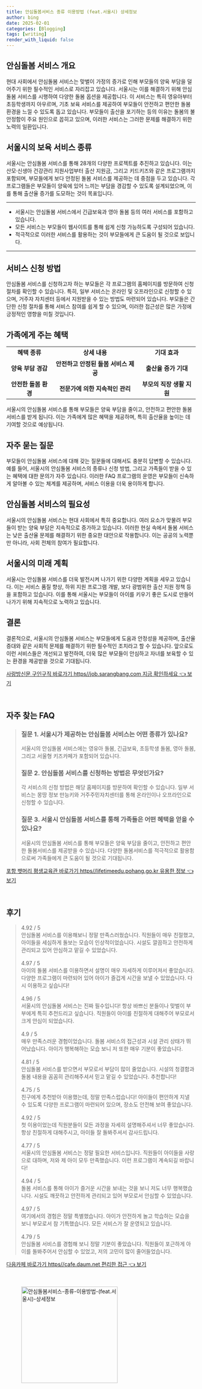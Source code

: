 ```yaml
---
title: 안심돌봄서비스 종류 이용방법 (feat.서울시) 상세정보
author: bing
date: 2025-02-01
categories: [Blogging]
tags: [writing]
render_with_liquid: false
---
```



<h2 id='안심돌봄 서비스 개요'>안심돌봄 서비스 개요</h2>

<p>현대 사회에서 안심돌봄 서비스는 맞벌이 가정의 증가로 인해 부모들의 양육 부담을 덜어주기 위한 필수적인 서비스로 자리잡고 있습니다. 서울시는 이를 해결하기 위해 안심돌봄 서비스를 시행하여 다양한 돌봄 옵션을 제공합니다. 이 서비스는 특히 영유아부터 초등학생까지 아우르며, 기초 보육 서비스를 제공하여 부모들이 안전하고 편안한 돌봄 환경을 느낄 수 있도록 돕고 있습니다. 부모들이 출산을 포기하는 등의 이유는 돌봄의 불안정함이 주요 원인으로 꼽히고 있으며, 이러한 서비스는 그러한 문제를 해결하기 위한 노력의 일환입니다.</p>

<h2 id='서울시의 보육 서비스 종류'>서울시의 보육 서비스 종류</h2>

<p>서울시는 안심돌봄 서비스를 통해 28개의 다양한 프로젝트를 추진하고 있습니다. 이는 산모·신생아 건강관리 지원사업부터 출산 지원금, 그리고 키드키즈와 같은 프로그램까지 포함되며, 부모들에게 보다 안정된 돌봄 서비스를 제공하는 데 중점을 두고 있습니다. 각 프로그램들은 부모들이 양육에 있어 느끼는 부담을 경감할 수 있도록 설계되었으며, 이를 통해 출산율 증가를 도모하는 것이 목표입니다.</p>

<hr />

<ul>
    <li>서울시는 안심돌봄 서비스에서 긴급보육과 영아 돌봄 등의 여러 서비스를 포함하고 있습니다.</li>
    <li>모든 서비스는 부모들이 웹사이트를 통해 쉽게 신청 가능하도록 구성되어 있습니다.</li>
    <li>적극적으로 이러한 서비스를 활용하는 것이 부모들에게 큰 도움이 될 것으로 보입니다.</li>
</ul>

<hr />

<h2 id='서비스 신청 방법'>서비스 신청 방법</h2>

<p>안심돌봄 서비스를 신청하고자 하는 부모들은 각 프로그램의 홈페이지를 방문하여 신청 절차를 확인할 수 있습니다. 특히, 일부 서비스는 온라인 및 오프라인으로 신청할 수 있으며, 거주자 자치센터 등에서 지원받을 수 있는 방법도 마련되어 있습니다. 부모들은 간단한 신청 절차를 통해 서비스 참여를 쉽게 할 수 있으며, 이러한 접근성은 많은 가정에 긍정적인 영향을 미칠 것입니다.</p>

<h2 id='가족에게 주는 혜택'>가족에게 주는 혜택</h2>

<table>
    <tr>
        <td style="text-align: center; height: 17px;"><b>혜택 종류</b></td>
        <td style="text-align: center; height: 17px;"><b>상세 내용</b></td>
        <td style="text-align: center; height: 17px;"><b>기대 효과</b></td>
    </tr>
    <tr>
        <td style="text-align: center; height: 17px;"><b>양육 부담 경감</b></td>
        <td style="text-align: center; height: 17px;"><b>안전하고 안정된 돌봄 서비스 제공</b></td>
        <td style="text-align: center; height: 17px;"><b>출산율 증가 기대</b></td>
    </tr>
    <tr>
        <td style="text-align: center; height: 17px;"><b>안전한 돌봄 환경</b></td>
        <td style="text-align: center; height: 17px;"><b>전문가에 의한 지속적인 관리</b></td>
        <td style="text-align: center; height: 17px;"><b>부모의 직장 생활 지원</b></td>
    </tr>
</table>

<p>서울시의 안심돌봄 서비스를 통해 부모들은 양육 부담을 줄이고, 안전하고 편안한 돌봄 서비스를 받게 됩니다. 이는 가족에게 많은 혜택을 제공하며, 특히 출산율을 높이는 데 기여할 것으로 예상됩니다.</p>

<h2 id='자주 묻는 질문'>자주 묻는 질문</h2>

<p>부모들이 안심돌봄 서비스에 대해 갖는 질문들에 대해서도 충분히 답변할 수 있습니다. 예를 들어, 서울시의 안심돌봄 서비스의 종류나 신청 방법, 그리고 가족들이 받을 수 있는 혜택에 대한 문의가 자주 있습니다. 이러한 FAQ 프로그램의 운영은 부모들이 신속하게 알아볼 수 있는 체계를 제공하며, 서비스 이용을 더욱 용이하게 합니다.</p>

<h2 id='안심돌봄 서비스의 필요성'>안심돌봄 서비스의 필요성</h2>

<p>서울시의 안심돌봄 서비스는 현대 사회에서 특히 중요합니다. 여러 요소가 맞물려 부모들이 받는 양육 부담은 지속적으로 증가하고 있습니다. 이러한 현실 속에서 돌봄 서비스는 낮은 출산율 문제를 해결하기 위한 중요한 대안으로 작용합니다. 이는 공공의 노력뿐만 아니라, 사회 전체의 참여가 필요합니다.</p>

<h2 id='서울시의 미래 계획'>서울시의 미래 계획</h2>

<p>서울시는 안심돌봄 서비스를 더욱 발전시켜 나가기 위한 다양한 계획을 세우고 있습니다. 이는 서비스 품질 향상, 하위 지원 프로그램 개발, 보다 광범위한 출산 지원 정책 등을 포함하고 있습니다. 이를 통해 서울시는 부모들이 아이를 키우기 좋은 도시로 만들어나가기 위해 지속적으로 노력하고 있습니다.</p>

<h2 id='결론'>결론</h2>

<p>결론적으로, 서울시의 안심돌봄 서비스는 부모들에게 도움과 안정성을 제공하며, 출산율 증대와 같은 사회적 문제를 해결하기 위한 필수적인 조치라고 할 수 있습니다. 앞으로도 이런 서비스들은 개선되고 발전하여, 더욱 많은 부모들이 안심하고 자녀를 보육할 수 있는 환경을 제공받을 것으로 기대됩니다.</p>


<p><a class="click-button" title="사랑방신문 구인구직 바로가기 https//job.sarangbang.com 지금 확인하세요" href="https://aptwhite.github.io/posts/%EC%82%AC%EB%9E%91%EB%B0%A9%EC%8B%A0%EB%AC%B8-%EA%B5%AC%EC%9D%B8%EA%B5%AC%EC%A7%81-%EB%B0%94%EB%A1%9C%EA%B0%80%EA%B8%B0-httpsjob.sarangbang.com-%EC%A7%80%EA%B8%88-%ED%99%95%EC%9D%B8%ED%95%98%EC%84%B8%EC%9A%94/" rel="dofollow">사랑방신문 구인구직 바로가기 https//job.sarangbang.com 지금 확인하세요 👈 보기</a></p><br>
<h2 id='자주_찾는_FAQ'>자주 찾는 FAQ</h2>
<div itemscope="" itemtype="https://schema.org/FAQPage"> 
<blockquote> 
<div itemscope="" itemprop="mainEntity" itemtype="https://schema.org/Question"> 
<h3 itemprop="name">질문 1. 서울시가 제공하는 안심돌봄 서비스는 어떤 종류가 있나요?</h3> 
<div itemscope="" itemprop="acceptedAnswer" itemtype="https://schema.org/Answer"> 
<span itemprop="text"> 
<p>서울시의 안심돌봄 서비스에는 영유아 돌봄, 긴급보육, 초등학생 돌봄, 영아 돌봄, 그리고 서울형 키즈카페가 포함되어 있습니다.</p> 
</span> 
</div> 
</div> 

<div itemscope="" itemprop="mainEntity" itemtype="https://schema.org/Question"> 
<h3 itemprop="name">질문 2. 안심돌봄 서비스를 신청하는 방법은 무엇인가요?</h3> 
<div itemscope="" itemprop="acceptedAnswer" itemtype="https://schema.org/Answer"> 
<span itemprop="text"> 
<p>각 서비스의 신청 방법은 해당 홈페이지를 방문하여 확인할 수 있습니다. 일부 서비스는 몽땅 정보 만능키와 거주주민자치센터를 통해 온라인이나 오프라인으로 신청할 수 있습니다.</p> 
</span> 
</div> 
</div> 

<div itemscope="" itemprop="mainEntity" itemtype="https://schema.org/Question"> 
<h3 itemprop="name">질문 3. 서울시 안심돌봄 서비스를 통해 가족들은 어떤 혜택을 얻을 수 있나요?</h3> 
<div itemscope="" itemprop="acceptedAnswer" itemtype="https://schema.org/Answer"> 
<span itemprop="text"> 
<p>서울시의 안심돌봄 서비스를 통해 부모들은 양육 부담을 줄이고, 안전하고 편안한 돌봄서비스를 제공받을 수 있습니다. 다양한 돌봄서비스를 적극적으로 활용함으로써 가족들에게 큰 도움이 될 것으로 기대됩니다.</p> 
</span> 
</div> 
</div> 
</blockquote> 
</div>
<p><a class="click-button" title="포항 뱃머리 평생교육관 바로가기 https//lifetimeedu.pohang.go.kr 유용한 정보" href="https://aptwhite.github.io/posts/%ED%8F%AC%ED%95%AD-%EB%B1%83%EB%A8%B8%EB%A6%AC-%ED%8F%89%EC%83%9D%EA%B5%90%EC%9C%A1%EA%B4%80-%EB%B0%94%EB%A1%9C%EA%B0%80%EA%B8%B0-httpslifetimeedu.pohang.go.kr-%EC%9C%A0%EC%9A%A9%ED%95%9C-%EC%A0%95%EB%B3%B4/" rel="dofollow">포항 뱃머리 평생교육관 바로가기 https//lifetimeedu.pohang.go.kr 유용한 정보 👈 보기</a></p><br>
<h2 id='후기'>후기</h2>
<div itemscope itemtype="https://schema.org/Product">
  <blockquote>
  <div itemprop="review" itemscope itemtype="https://schema.org/Review">
      <div itemprop="reviewRating" itemscope itemtype="https://schema.org/Rating"> <span itemprop="ratingValue">4.92</span> / <span itemprop="bestRating">5</span> </div>
      <span itemprop="reviewBody">안심돌봄 서비스를 이용해보니 정말 만족스러웠습니다. 직원들이 매우 친절했고, 아이들을 세심하게 돌보는 모습이 인상적이었습니다. 시설도 깔끔하고 안전하게 관리되고 있어 안심하고 맡길 수 있었습니다.</span>
  </div>
  <br>
  <div itemprop="review" itemscope itemtype="https://schema.org/Review">
      <div itemprop="reviewRating" itemscope itemtype="https://schema.org/Rating"> <span itemprop="ratingValue">4.97</span> / <span itemprop="bestRating">5</span> </div>
      <span itemprop="reviewBody">아이의 돌봄 서비스를 이용하면서 설명이 매우 자세하게 이루어져서 좋았습니다. 다양한 프로그램이 마련되어 있어 아이가 즐겁게 시간을 보낼 수 있었습니다. 다시 이용하고 싶습니다!</span>
  </div>
  <br>
  <div itemprop="review" itemscope itemtype="https://schema.org/Review">
      <div itemprop="reviewRating" itemscope itemtype="https://schema.org/Rating"> <span itemprop="ratingValue">4.96</span> / <span itemprop="bestRating">5</span> </div>
      <span itemprop="reviewBody">서울시의 안심돌봄 서비스는 진짜 필수입니다! 항상 바쁘신 분들이나 맞벌이 부부에게 특히 추천드리고 싶습니다. 직원들이 아이를 친절하게 대해주어 부모로서 크게 안심이 되었습니다.</span>
  </div>
  <br>
  <div itemprop="review" itemscope itemtype="https://schema.org/Review">
      <div itemprop="reviewRating" itemscope itemtype="https://schema.org/Rating"> <span itemprop="ratingValue">4.9</span> / <span itemprop="bestRating">5</span> </div>
      <span itemprop="reviewBody">매우 만족스러운 경험이었습니다. 돌봄 서비스의 접근성과 시설 관리 상태가 뛰어났습니다. 아이가 행복해하는 모습 보니 저 또한 매우 기분이 좋았습니다.</span>
  </div>
  <br>
  <div itemprop="review" itemscope itemtype="https://schema.org/Review">
      <div itemprop="reviewRating" itemscope itemtype="https://schema.org/Rating"> <span itemprop="ratingValue">4.81</span> / <span itemprop="bestRating">5</span> </div>
      <span itemprop="reviewBody">안심돌봄 서비스를 받으면서 부모로서 부담이 많이 줄었습니다. 시설의 청결함과 돌봄 내용을 꼼꼼히 관리해주셔서 믿고 맡길 수 있었습니다. 추천합니다!</span>
  </div>
  <br>
  <div itemprop="review" itemscope itemtype="https://schema.org/Review">
      <div itemprop="reviewRating" itemscope itemtype="https://schema.org/Rating"> <span itemprop="ratingValue">4.75</span> / <span itemprop="bestRating">5</span> </div>
      <span itemprop="reviewBody">친구에게 추천받아 이용했는데, 정말 만족스럽습니다! 아이들이 편안하게 지낼 수 있도록 다양한 프로그램이 마련되어 있으며, 장소도 안전해 보여 좋았습니다.</span>
  </div>
  <br>
  <div itemprop="review" itemscope itemtype="https://schema.org/Review">
      <div itemprop="reviewRating" itemscope itemtype="https://schema.org/Rating"> <span itemprop="ratingValue">4.92</span> / <span itemprop="bestRating">5</span> </div>
      <span itemprop="reviewBody">첫 이용이었는데 직원분들이 모든 과정을 자세히 설명해주셔서 너무 좋았습니다. 항상 친절하게 대해주시고, 아이들 잘 돌봐주셔서 감사드립니다.</span>
  </div>
  <br>
  <div itemprop="review" itemscope itemtype="https://schema.org/Review">
      <div itemprop="reviewRating" itemscope itemtype="https://schema.org/Rating"> <span itemprop="ratingValue">4.77</span> / <span itemprop="bestRating">5</span> </div>
      <span itemprop="reviewBody">서울시의 안심돌봄 서비스는 정말 필요한 서비스입니다. 직원들이 아이들을 사랑으로 대하며, 저와 제 아이 모두 만족했습니다. 이런 프로그램이 계속되길 바랍니다!</span>
  </div>
  <br>
  <div itemprop="review" itemscope itemtype="https://schema.org/Review">
      <div itemprop="reviewRating" itemscope itemtype="https://schema.org/Rating"> <span itemprop="ratingValue">4.94</span> / <span itemprop="bestRating">5</span> </div>
      <span itemprop="reviewBody">돌봄 서비스를 통해 아이가 즐거운 시간을 보내는 것을 보니 저도 너무 행복했습니다. 시설도 깨끗하고 안전하게 관리되고 있어 부모로서 안심할 수 있었습니다.</span>
  </div>
  <br>
  <div itemprop="review" itemscope itemtype="https://schema.org/Review">
      <div itemprop="reviewRating" itemscope itemtype="https://schema.org/Rating"> <span itemprop="ratingValue">4.97</span> / <span itemprop="bestRating">5</span> </div>
      <span itemprop="reviewBody">여기에서의 경험은 정말 특별했습니다. 아이가 안전하게 놀고 학습하는 모습을 보니 부모로서 참 기특했습니다. 모든 서비스가 잘 운영되고 있습니다.</span>
  </div>
  <br>
  <div itemprop="review" itemscope itemtype="https://schema.org/Review">
      <div itemprop="reviewRating" itemscope itemtype="https://schema.org/Rating"> <span itemprop="ratingValue">4.79</span> / <span itemprop="bestRating">5</span> </div>
      <span itemprop="reviewBody">안심돌봄 서비스를 경험해 보니 정말 기분이 좋았습니다. 직원들이 포근하게 아이를 돌봐주어서 안심할 수 있었고, 저의 고민이 많이 줄어들었습니다.</span>
  </div>
  </blockquote>
</div>
<p><a class="click-button" title="다음카페 바로가기 https//cafe.daum.net 편리한 접근" href="https://aptwhite.github.io/posts/%EB%8B%A4%EC%9D%8C%EC%B9%B4%ED%8E%98-%EB%B0%94%EB%A1%9C%EA%B0%80%EA%B8%B0-httpscafe.daum.net-%ED%8E%B8%EB%A6%AC%ED%95%9C-%EC%A0%91%EA%B7%BC/" rel="dofollow">다음카페 바로가기 https//cafe.daum.net 편리한 접근 👈 보기</a></p><br>
<figure class="image"><img src="https://aptwhite.github.io/assets/img/thumbnail/안심돌봄서비스-종류-이용방법-(feat.서울시)-상세정보.webp" alt="안심돌봄서비스-종류-이용방법-(feat.서울시)-상세정보" width="256" height="256"></figure>